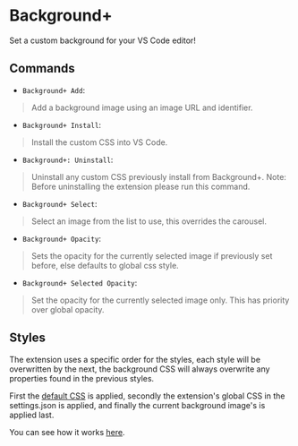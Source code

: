# Background+

Set a custom background for your VS Code editor!

## Commands

- `Background+ Add`:

> Add a background image using an image URL and identifier.

- `Background+ Install`:

> Install the custom CSS into VS Code.

- `Background+: Uninstall`:

> Uninstall any custom CSS previously install from Background+.
> Note: Before uninstalling the extension please run this command.

- `Background+ Select`:

> Select an image from the list to use, this overrides the carousel.

- `Background+ Opacity`:

> Sets the opacity for the currently selected image if previously set before, else defaults to global css style.

- `Background+ Selected Opacity`:

> Set the opacity for the currently selected image only. This has priority over global opacity.

## Styles

The extension uses a specific order for the styles, each style will be overwritten by the next, the background CSS will always overwrite any properties found in the previous styles.

First the [default CSS](https://github.com/Solaris9/vscode-backgound-plus/blob/main/src/background.ts#L14-19) is applied, secondly the extension's global CSS in the settings.json is applied, and finally the current background image's is applied last.

You can see how it works [here](https://github.com/Solaris9/vscode-backgound-plus/blob/main/src/background.ts#L35).
